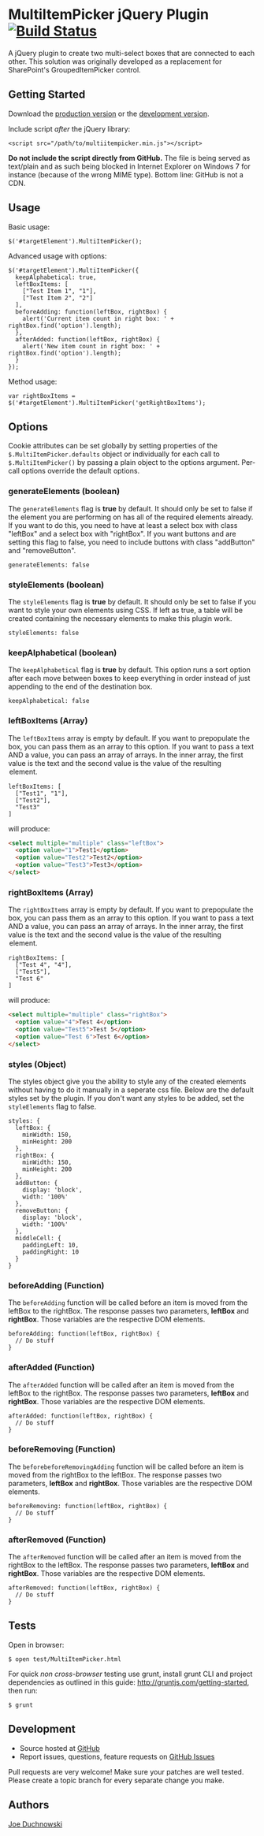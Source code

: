 # MultiItemPicker jQuery Plugin [![Build Status](https://travis-ci.org/theJoeBiz/MultiItemPicker.png?branch=master)](https://travis-ci.org/theJoeBiz/MultiItemPicker)

A jQuery plugin to create two multi-select boxes that are connected to each other. This solution was originally developed as a replacement for SharePoint's GroupedItemPicker control.

## Getting Started
Download the [production version][min] or the [development version][max].

[min]: https://raw.github.com/theJoeBiz/MultiItemPicker/master/dist/MultiItemPicker.min.js
[max]: https://raw.github.com/theJoeBiz/MultiItemPicker/master/dist/MultiItemPicker.js

Include script *after* the jQuery library:
```
<script src="/path/to/multiitempicker.min.js"></script>
```
**Do not include the script directly from GitHub.** The file is being served as text/plain and as such being blocked in Internet Explorer on Windows 7 for instance (because of the wrong MIME type). Bottom line: GitHub is not a CDN.

## Usage
Basic usage:
```
$('#targetElement').MultiItemPicker();
```
Advanced usage with options:
```
$('#targetElement').MultiItemPicker({
  keepAlphabetical: true,
  leftBoxItems: [
    ["Test Item 1", "1"],
    ["Test Item 2", "2"]
  ],
  beforeAdding: function(leftBox, rightBox) {
    alert('Current item count in right box: ' + rightBox.find('option').length);
  },
  afterAdded: function(leftBox, rightBox) {
    alert('New item count in right box: ' + rightBox.find('option').length);
  }
});
```
Method usage:
```
var rightBoxItems = $('#targetElement').MultiItemPicker('getRightBoxItems');
```

## Options
Cookie attributes can be set globally by setting properties of the `$.MultiItemPicker.defaults` object or individually for each call to `$.MultiItemPicker()` by passing a plain object to the options argument. Per-call options override the default options.
### generateElements (boolean)
The `generateElements` flag is **true** by default. It should only be set to false if the element you are performing on has all of the required elements already. If you want to do this, you need to have at least a select box with class "leftBox" and a select box with "rightBox". If you want buttons and are setting this flag to false, you need to include buttons with class "addButton" and "removeButton".
```
generateElements: false
```
### styleElements (boolean)
The `styleElements` flag is **true** by default. It should only be set to false if you want to style your own elements using CSS. If left as true, a table will be created containing the necessary elements to make this plugin work.
```
styleElements: false
```
### keepAlphabetical (boolean)
The `keepAlphabetical` flag is **true** by default. This option runs a sort option after each move between boxes to keep everything in order instead of just appending to the end of the destination box.
```
keepAlphabetical: false
```
### leftBoxItems (Array)
The `leftBoxItems` array is empty by default. If you want to prepopulate the box, you can pass them as an array to this option. If you want to pass a text AND a value, you can pass an array of arrays. In the inner array, the first value is the text and the second value is the value of the resulting <option> element.
```
leftBoxItems: [
  ["Test1", "1"],
  ["Test2"],
  "Test3"
]
```
will produce:
```html
<select multiple="multiple" class="leftBox">
  <option value="1">Test1</option>
  <option value="Test2">Test2</option>
  <option value="Test3">Test3</option>
</select>
```
### rightBoxItems (Array)
The `rightBoxItems` array is empty by default. If you want to prepopulate the box, you can pass them as an array to this option. If you want to pass a text AND a value, you can pass an array of arrays. In the inner array, the first value is the text and the second value is the value of the resulting <option> element.
```
rightBoxItems: [
  ["Test 4", "4"],
  ["Test5"],
  "Test 6"
]
```
will produce:
```html
<select multiple="multiple" class="rightBox">
  <option value="4">Test 4</option>
  <option value="Test5">Test 5</option>
  <option value="Test 6">Test 6</option>
</select>
```
### styles (Object)
The styles object give you the ability to style any of the created elements without having to do it manually in a seperate css file. Below are the default styles set by the plugin. If you don't want any styles to be added, set the `styleElements` flag to false.
```
styles: {
  leftBox: {
    minWidth: 150,
    minHeight: 200
  },
  rightBox: {
    minWidth: 150,
    minHeight: 200
  },
  addButton: {
    display: 'block',
    width: '100%'
  },
  removeButton: {
    display: 'block',
    width: '100%'
  },
  middleCell: {
    paddingLeft: 10,
    paddingRight: 10
  }
}
```
### beforeAdding (Function)
The `beforeAdding` function will be called before an item is moved from the leftBox to the rightBox. The response passes two parameters, **leftBox** and **rightBox**. Those variables are the respective DOM elements.
```
beforeAdding: function(leftBox, rightBox) {
  // Do stuff
}
```
### afterAdded (Function)
The `afterAdded` function will be called after an item is moved from the leftBox to the rightBox. The response passes two parameters, **leftBox** and **rightBox**. Those variables are the respective DOM elements.
```
afterAdded: function(leftBox, rightBox) {
  // Do stuff
}
```
### beforeRemoving (Function)
The `beforebeforeRemovingAdding` function will be called before an item is moved from the rightBox to the leftBox. The response passes two parameters, **leftBox** and **rightBox**. Those variables are the respective DOM elements.
```
beforeRemoving: function(leftBox, rightBox) {
  // Do stuff
}
```
### afterRemoved (Function)
The `afterRemoved` function will be called after an item is moved from the rightBox to the leftBox. The response passes two parameters, **leftBox** and **rightBox**. Those variables are the respective DOM elements.
```
afterRemoved: function(leftBox, rightBox) {
  // Do stuff
}
```

## Tests

Open in browser:

    $ open test/MultiItemPicker.html

For quick *non cross-browser* testing use grunt, install grunt CLI and project dependencies as outlined in this guide: <http://gruntjs.com/getting-started>, then run:
    
    $ grunt

## Development
- Source hosted at [GitHub](https://github.com/theJoeBiz/MultiItemPicker)
- Report issues, questions, feature requests on [GitHub Issues](https://github.com/theJoeBiz/MultiItemPicker/issues)

Pull requests are very welcome! Make sure your patches are well tested. Please create a topic branch for every separate change you make.

## Authors
[Joe Duchnowski](https://github.com/theJoeBiz)
